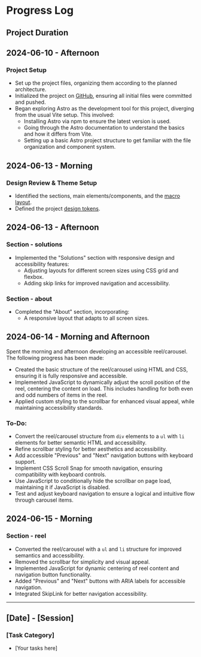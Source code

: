 # Progress Log

## Project Duration

<!-- The Portfolio Developer project was developed over a span of 3 days, from June 4, 2024, to June 6, 2024. -->

## 2024-06-10 - Afternoon

### Project Setup

- Set up the project files, organizing them according to the planned architecture.
- Initialized the project on [GitHub](https://github.com/nicholasgillespie/portfolio-design), ensuring all initial files were committed and pushed.
- Began exploring Astro as the development tool for this project, diverging from the usual Vite setup. This involved:
  - Installing Astro via npm to ensure the latest version is used.
  - Going through the Astro documentation to understand the basics and how it differs from Vite.
  - Setting up a basic Astro project structure to get familiar with the file organization and component system.

## 2024-06-13 - Morning

### Design Review & Theme Setup

- Identified the sections, main elements/components, and the [macro layout](../design/01-composition.jpg).
- Defined the project [design tokens](https://github.com/nicholasgillespie/portfolio-design/tree/main/src/styles/00-settings).

## 2024-06-13 - Afternoon

### Section - solutions

- Implemented the "Solutions" section with responsive design and accessibility features:
  - Adjusting layouts for different screen sizes using CSS grid and flexbox.
  - Adding skip links for improved navigation and accessibility.

### Section - about

- Completed the "About" section, incorporating:
  - A responsive layout that adapts to all screen sizes.

## 2024-06-14 - Morning and Afternoon

Spent the morning and afternoon developing an accessible reel/carousel. The following progress has been made:

- Created the basic structure of the reel/carousel using HTML and CSS, ensuring it is fully responsive and accessible.
- Implemented JavaScript to dynamically adjust the scroll position of the reel, centering the content on load. This includes handling for both even and odd numbers of items in the reel.
- Applied custom styling to the scrollbar for enhanced visual appeal, while maintaining accessibility standards.

### To-Do:

- Convert the reel/carousel structure from `div` elements to a `ul` with `li` elements for better semantic HTML and accessibility.
- Refine scrollbar styling for better aesthetics and accessibility.
- Add accessible "Previous" and "Next" navigation buttons with keyboard support.
- Implement CSS Scroll Snap for smooth navigation, ensuring compatibility with keyboard controls.
- Use JavaScript to conditionally hide the scrollbar on page load, maintaining it if JavaScript is disabled.
- Test and adjust keyboard navigation to ensure a logical and intuitive flow through carousel items.

## 2024-06-15 - Morning

### Section - reel

- Converted the reel/carousel with a `ul` and `li` structure for improved semantics and accessibility.
- Removed the scrollbar for simplicity and visual appeal.
- Implemented JavaScript for dynamic centering of reel content and navigation button functionality.
- Added "Previous" and "Next" buttons with ARIA labels for accessible navigation.
- Integrated SkipLink for better navigation accessibility.

---

## [Date] - [Session]

### [Task Category]

- [Your tasks here]
